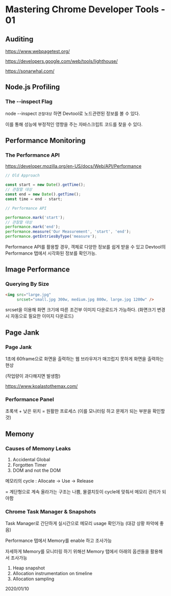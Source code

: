# Mastering Chrome Developer Tools - 01

## Auditing

https://www.webpagetest.org/

https://developers.google.com/web/tools/lighthouse/

https://sonarwhal.com/

## Node.js Profiling

### The --inspect Flag

node --inspect `관찰대상` 하면 Devtool로 노드관련된 정보를 볼 수 있다.

이를 통해 성능에 부정적인 영향을 주는 자바스크립트 코드를 찾을 수 있다.

## Performance Monitoring

### The Performance API

https://developer.mozilla.org/en-US/docs/Web/API/Performance

```js
// Old Approach

const start = new Date().getTime();
// 관찰할 대상
const end = new Date().getTime();
const time = end - start;

// Performance API

performance.mark('start');
// 관찰할 대상
performance.mark('end');
performance.measure('Our Measurement', 'start', 'end');
performance.getEntriesByType('measure');
```

Performance API를 활용할 경우, 객체로 다양한 정보를 쉽게 받을 수 있고 Devtool의 Performance 탭에서 시각화된 정보를 확인가능.



## Image Performance

### Querying By Size

```html
<img src="large.jpg"
     srcset="small.jpg 300w, medium.jpg 800w, large.jpg 1200w" />
```

srcset을 이용해 화면 크기에 따른 조건부 이미지 다운로드가 가능하다. (화면크기 변경시 자동으로 필요한 이미지 다운로드)

## Page Jank

### Page Jank

1초에 60frame으로 화면을 출력하는 웹 브라우저가 매끄럽지 못하게 화면을 출력하는 현상

(작업량이 과다해지면 발생함)

https://www.koalastothemax.com/

### Performance Panel

초록색 + 낮은 위치 = 원활한 프로세스 (이를 모니터링 하고 문제가 되는 부분을 확인할 것)

## Memony

### Causes of Memony Leaks

1. Accidental Global
2. Forgotten Timer
3. DOM and not the DOM

메모리의 cycle :  Allocate -> Use -> Release

= 계단형으로 계속 올라가는 구조는 나쁨, 물결치듯이 cycle에 맞춰서 메모리 관리가 되야함

### Chrome Task Manager & Snapshots

Task Manager로 간단하게 실시간으로 메모리 usage 확인가능 (대강 상황 파악에 좋음)

Performance 탭에서 Memory를 enable 하고 조사가능

자세하게 Memory를 모니터링 하기 위해선 Memory 탭에서 아래의 옵션들을 활용해서 조사가능

1. Heap snapshot
2. Allocation instrumentation on timeline
3. Allocation sampling

2020/01/10